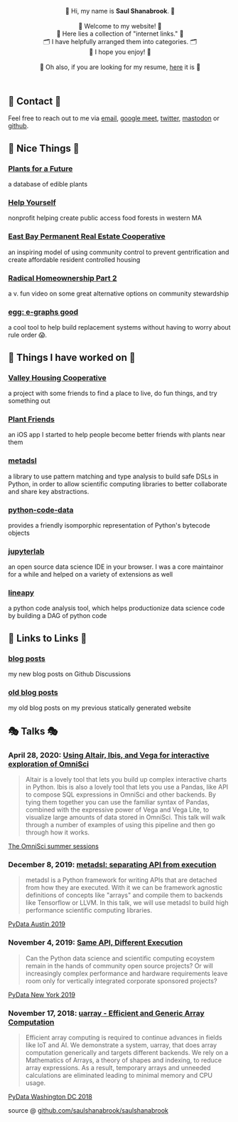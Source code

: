 <!DOCTYPE html>
<html lang="en">
<head>
    <meta charset="utf-8" />
    <meta name="viewport" content="width=device-width, initial-scale=1.0" />
    <meta name="description" content="Homepage for Saul Shanabrook" />
    <link rel="canonical" href="https://saul.shanabrook.com/" />
    <link rel="stylesheet" href="styles.css" />
    <script async src="https://www.googletagmanager.com/gtag/js?id=G-8SK5C5XHNC"></script>
    <script>
        window.dataLayer = window.dataLayer || [];
        function gtag() {
            dataLayer.push(arguments);
        }
        gtag("js", new Date());
        gtag("config", "G-8SK5C5XHNC");
    </script>
    <title>Saul Shanabrook</title>
</head>
<body>

<main>
<header>

👋 Hi, my name is **Saul Shanabrook**. 👋\
\
💝 Welcome to my website! 💝\
🔗 Here lies a collection of "internet links." 🔗\
🗂 I have helpfully arranged them into categories. 🗂\
🍾 I hope you enjoy! 🍾 \
\
📄 Oh also, if you are looking for my resume, [here](resume.pdf) it is 📄

</header>

## 💌 Contact 💌

Feel free to reach out to me via [email](mailto:s.shanabrook@gmail.com),
[google meet](https://calendar.app.google/PrfbRzdQjfWHUuPC7),
[twitter](https://twitter.com/sshanabrook), [mastodon](https://social.coop/@saul) or
[github](https://github.com/saulshanabrook/saulshanabrook/discussions/2).

## 💐 Nice Things 💐

### [Plants for a Future](https://pfaf.org/user/Default.aspx)
a database of edible plants

### [Help Yourself](http://www.helpyourselfedibles.org/)
nonprofit helping create public access food forests in western MA

### [East Bay Permanent Real Estate Cooperative](https://ebprec.org/)
an inspiring model of using community control to prevent
gentrification and create affordable resident controlled housing

### [Radical Homeownership Part 2](https://vimeo.com/473659298/ca3ef49cd1)
a v. fun video on some great alternative options on community
stewardship

### [egg: e-graphs good](https://egraphs-good.github.io/)
a cool tool to help build replacement systems without having to
worry about rule order 😱.

## 🏡 Things I have worked on 🏡

### [Valley Housing Cooperative](https://valleyhousing.coop)
a project with some friends to find a place to live, do fun things, and try something out

### [Plant Friends](https://github.com/saulshanabrook/plant-friends)
an iOS app I started to help people become better friends with plants near them

### [metadsl](https://github.com/metadsl/metadsl)
a library to use pattern matching and type analysis to build safe
DSLs in Python, in order to allow scientific computing libraries to
better collaborate and share key abstractions.

### [python-code-data](https://python-code-data.readthedocs.io/en/latest/intro.html)
provides a friendly isomporphic representation of Python\'s bytecode
objects

### [jupyterlab](https://github.com/jupyterlab/jupyterlab)
an open source data science IDE in your browser. I was a core
maintainor for a while and helped on a variety of extensions as well

### [lineapy](https://github.com/LineaLabs/lineapy)
   a python code analysis tool, which helps productionize data science
    code by building a DAG of python code

## 🔄 Links to Links 🔄

### [blog posts](https://github.com/saulshanabrook/saulshanabrook/discussions)

my new blog posts on Github Discussions

### [old blog posts](./old)
 my old blog posts on my previous statically generated website

## 🎭 Talks 🎭

### April 28, 2020: [Using Altair, Ibis, and Vega for interactive exploration of OmniSci](https://www.youtube.com/watch?v=DTl32fWhm6c)

> Altair is a lovely tool that lets you build up complex interactive
> charts in Python. Ibis is also a lovely tool that lets you use a
> Pandas, like API to compose SQL expressions in OmniSci and other
> backends. By tying them together you can use the familiar syntax
> of Pandas, combined with the expressive power of Vega and Vega
> Lite, to visualize large amounts of data stored in OmniSci. This
> talk will walk through a number of examples of using this pipeline
> and then go through how it works.

[The OmniSci summer
sessions](https://summit.omnisci.com/sessions/using-altair-ibis-and-vega-for-interactive-exploration-of-omnisci)

### December 8, 2019: [metadsl: separating API from execution](https://www.youtube.com/watch?v=cdWdTPL7zrg)

> metadsl is a Python framework for writing APIs that are detached
> from how they are executed. With it we can be framework agnostic
> definitions of concepts like \"arrays\" and compile them to
> backends like Tensorflow or LLVM. In this talk, we will use
> metadsl to build high performance scientific computing libraries.

[PyData Austin
2019](https://pydata.org/austin2019/schedule/presentation/33/metadsl-separating-api-from-execution/)

### November 4, 2019: [Same API, Different Execution](https://www.youtube.com/watch?v=zo6Amy3n7iE)
> Can the Python data science and scientific computing ecoystem remain
> in the hands of community open source projects? Or will
> increasingly complex performance and hardware requirements leave
> room only for vertically integrated corporate sponsored projects?

[PyData New York
2019](https://pydata.org/nyc2019/schedule/presentation/50/same-api-different-execution/)

### November 17, 2018: [uarray - Efficient and Generic Array Computation](https://www.youtube.com/watch?v=CAi8vgRakuk)
> Efficient array computing is required to continue advances in fields
> like IoT and AI. We demonstrate a system, uarray, that does array
> computation generically and targets different backends. We rely on
> a Mathematics of Arrays, a theory of shapes and indexing, to
> reduce array expressions. As a result, temporary arrays and
> unneeded calculations are eliminated leading to minimal memory and
> CPU usage.

[PyData Washington DC
2018](https://pydata.org/dc2018/schedule/presentation/46/)

<script
    src="https://giscus.app/client.js"
    data-repo="saulshanabrook/saulshanabrook"
    data-repo-id="MDEwOlJlcG9zaXRvcnkxNzc4NjM1ODk="
    data-mapping="number"
    data-term="2"
    data-reactions-enabled="1"
    data-emit-metadata="0"
    data-input-position="top"
    data-theme="light_high_contrast"
    data-lang="en"
    crossorigin="anonymous"
    async
></script>
</main>

<footer>
source @
<a href="https://github.com/saulshanabrook/saulshanabrook" target="_blank" rel="noopener">github.com/saulshanabrook/saulshanabrook</a>
</footer>
</body>
</html>
